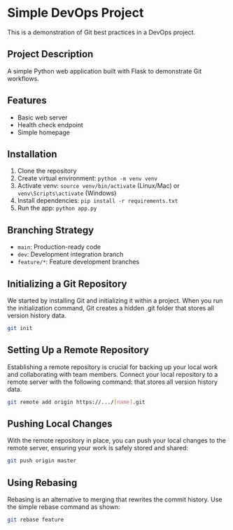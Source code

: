 # Simple DevOps Project

This is a demonstration of Git best practices in a DevOps project.

## Project Description
A simple Python web application built with Flask to demonstrate Git workflows.

## Features
- Basic web server
- Health check endpoint
- Simple homepage

## Installation
1. Clone the repository
2. Create virtual environment: `python -m venv venv`
3. Activate venv: `source venv/bin/activate` (Linux/Mac) or `venv\Scripts\activate` (Windows)
4. Install dependencies: `pip install -r requirements.txt`
5. Run the app: `python app.py`

## Branching Strategy
- `main`: Production-ready code
- `dev`: Development integration branch
- `feature/*`: Feature development branches

## Initializing a Git Repository
We started by installing Git and initializing it within a project. When you run the initialization command, Git creates a hidden .git folder that stores all version history data.
```bash
git init
```
## Setting Up a Remote Repository
Establishing a remote repository is crucial for backing up your local work and collaborating with team members. Connect your local repository to a remote server with the following command:
that stores all version history data.
```bash
git remote add origin https://.../[name].git
```

## Pushing Local Changes
With the remote repository in place, you can push your local changes to the remote server, ensuring your work is safely stored and shared:
```bash
git push origin master
```

## Using Rebasing
Rebasing is an alternative to merging that rewrites the commit history. Use the simple rebase command as shown:
```bash
git rebase feature
```